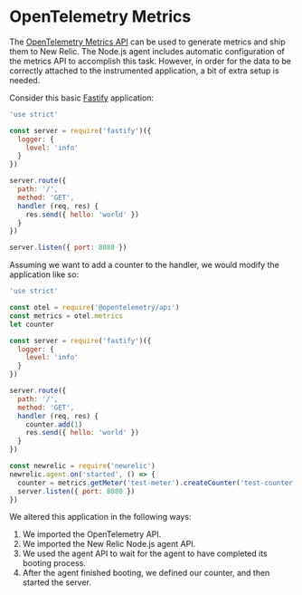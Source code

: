 # OpenTelemetry Metrics

The [OpenTelemetry Metrics API](https://opentelemetry.io/docs/specs/otel/metrics/api/)
can be used to generate metrics and ship them to New Relic. The Node.js agent
includes automatic configuration of the metrics API to accomplish this task.
However, in order for the data to be correctly attached to the instrumented
application, a bit of extra setup is needed.

Consider this basic [Fastify](https://fastify.dev/) application:

```js
'use strict'

const server = require('fastify')({
  logger: {
    level: 'info'
  }
})

server.route({
  path: '/',
  method: 'GET',
  handler (req, res) {
    res.send({ hello: 'world' })
  }
})

server.listen({ port: 8080 })
```

Assuming we want to add a counter to the handler, we would modify the
application like so:

```js
'use strict'

const otel = require('@opentelemetry/api')
const metrics = otel.metrics
let counter

const server = require('fastify')({
  logger: {
    level: 'info'
  }
})

server.route({
  path: '/',
  method: 'GET',
  handler (req, res) {
    counter.add(1)
    res.send({ hello: 'world' })
  }
})

const newrelic = require('newrelic')
newrelic.agent.on('started', () => {
  counter = metrics.getMeter('test-meter').createCounter('test-counter')
  server.listen({ port: 8080 })
})
```

We altered this application in the following ways:

1. We imported the OpenTelemetry API.
1. We imported the New Relic Node.js agent API.
1. We used the agent API to wait for the agent to have completed its booting
  process.
1. After the agent finished booting, we defined our counter, and then
  started the server.
